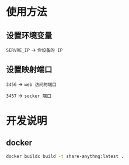 # 使用方法

## 设置环境变量

`SERVRE_IP` -> `你设备的 IP`

## 设置映射端口

`3456` -> `web 访问的端口`

`3457` -> `socker 端口`

# 开发说明

## docker

```bash
docker buildx build -t share-anythng:latest .
```
